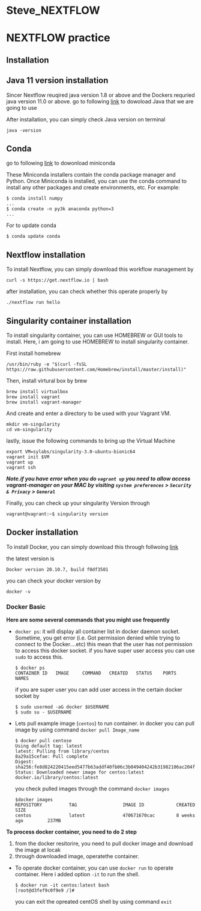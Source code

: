 # Steve_NEXTFLOW

# NEXTFLOW practice


## Installation

## Java 11 version installation
Sincer Nextflow reuqired java version 1.8 or above and the Dockers requried java version 11.0 or above. 
go to following [link](https://www.oracle.com/kr/java/technologies/javase-jdk11-downloads.html) to dowoload Java that we are going to use

After installation, you can simply check Java version on terminal

```
java -version
```


## Conda

go to following [link](https://docs.conda.io/en/latest/miniconda.html) to dowonload miniconda

These Miniconda installers contain the conda package manager and Python. Once Miniconda is installed, you can use the conda command to install any other packages and create environments, etc. For example:
```
$ conda install numpy
...
$ conda create -n py3k anaconda python=3
...
```

For to update conda 
```
$ conda update conda
```

## Nextflow installation
To install Nextflow, you can simply download this workflow management by 
```
curl -s https://get.nextflow.io | bash
```

after installation, you can check whether this operate properly by
```
./nextflow run hello
```

## Singularity container installation
To install singularity container, you can use HOMEBREW or GUI tools to install.
Here, i am going to use HOMEBREW to install singularity container.

First install homebrew
```
/usr/bin/ruby -e "$(curl -fsSL https://raw.githubusercontent.com/Homebrew/install/master/install)"
```
Then, install virtural box by brew

```
brew install virtualbox
brew install vagrant
brew install vagrant-manager
```
And create and enter a directory to be used with your Vagrant VM.

```
mkdir vm-singularity
cd vm-singularity
```

lastly, issue the following commands to bring up the Virtual Machine
```
export VM=sylabs/singularity-3.0-ubuntu-bionic64
vagrant init $VM
vagrant up
vagrant ssh
```
***Note.if you have error when you do `vagrant up` you need to allow access vagrant-manager on your MAC by visiting  `system preferences` > `Security & Privacy` > `General`***

Finally, you can check up your singularity Version through

```
vagrant@vagrant:~$ singularity version
```

## Docker installation

To install Docker, you can simply download this through follwoing [link](https://www.docker.com/get-started)

the latest version is
```
Docker version 20.10.7, build f0df3501
```
you can check your docker version by
```
docker -v
```

### Docker Basic

**Here are some several commands that you might use frequently**

- `docker ps`: it will display all container list in docker daemon socket. Sometime, you get error (i.e. Got permission denied while trying to connect to the Docker....etc) this mean that the user has not permission to access this docker socket. if you have super user access you can use `sudo` to access this. 
  ```
  $ docker ps
  CONTAINER ID   IMAGE     COMMAND   CREATED   STATUS    PORTS     NAMES
  ```
  if you are super user you can add user access in the certain docker socket by 
  ```
  $ sudo usermod -aG docker $USERNAME
  $ sudo su - $USERNAME
  ```
- Lets pull example image (`centos`) to run container. in docker you can pull image by using command `docker pull Image_name` 
  ```
  $ docker pull centose
  Using default tag: latest
  latest: Pulling from library/centos
  8a29a15cefae: Pull complete
  Digest: sha256:fe8d824220415eed5477b63addf40fb06c3b049404242b31982106ac204f6700
  Status: Downloaded newer image for centos:latest
  docker.io/library/centos:latest
  ```
  you check pulled images through the command `docker images`
  ``` 
  $docker images
  REPOSITORY          TAG                 IMAGE ID            CREATED             SIZE
  centos              latest              470671670cac        8 weeks ago         237MB
  ```

**To process docker container, you need to do 2 step**
  1. from the docker resitorire, you need to pull docker image and download the image at locak
  2. through downloaded image, operatethe container. 

- To operate docker container, you can use `docker run` to operate container. Here i added option `-it` to run the shell.
  ```
  $ docker run -it centos:latest bash
  [root@d3fef9c0f9e9 /]#
  ```
  you can exit the opreated centOS shell by using command `exit`
